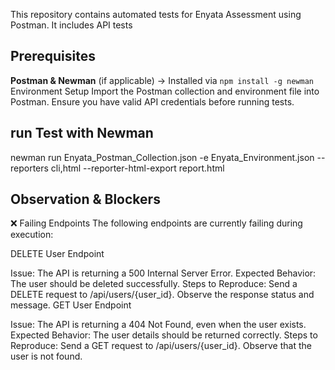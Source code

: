 This repository contains automated tests for Enyata Assessment using Postman.
It includes API tests
## Prerequisites
**Postman & Newman** (if applicable) → Installed via `npm install -g newman`
Environment Setup
Import the Postman collection and environment file into Postman.
Ensure you have valid API credentials before running tests.
## run Test with Newman
newman run Enyata_Postman_Collection.json -e Enyata_Environment.json --reporters cli,html --reporter-html-export report.html
## Observation & Blockers
❌ Failing Endpoints
The following endpoints are currently failing during execution:

DELETE User Endpoint

Issue: The API is returning a 500 Internal Server Error.
Expected Behavior: The user should be deleted successfully.
Steps to Reproduce:
Send a DELETE request to /api/users/{user_id}.
Observe the response status and message.
GET User Endpoint

Issue: The API is returning a 404 Not Found, even when the user exists.
Expected Behavior: The user details should be returned correctly.
Steps to Reproduce:
Send a GET request to /api/users/{user_id}.
Observe that the user is not found.

